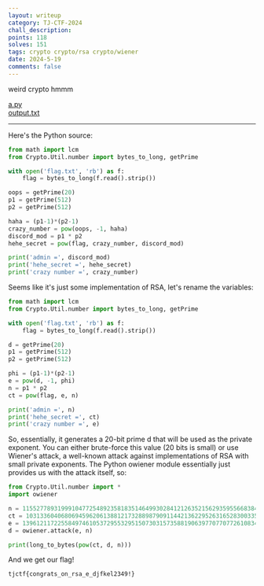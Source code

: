 ```yaml
---
layout: writeup
category: TJ-CTF-2024
chall_description:
points: 118
solves: 151
tags: crypto crypto/rsa crypto/wiener
date: 2024-5-19
comments: false
---
```


weird crypto hmmm

[a.py](https://github.com/Nightxade/ctf-writeups/blob/master/assets/CTFs/TJ-CTF-2024/weird-crypto/a.py)  
[output.txt](https://github.com/Nightxade/ctf-writeups/blob/master/assets/CTFs/TJ-CTF-2024/weird-crypto/output.txt)  

---

Here's the Python source:  

```py
from math import lcm
from Crypto.Util.number import bytes_to_long, getPrime

with open('flag.txt', 'rb') as f:
    flag = bytes_to_long(f.read().strip())

oops = getPrime(20)
p1 = getPrime(512)
p2 = getPrime(512)

haha = (p1-1)*(p2-1)
crazy_number = pow(oops, -1, haha)
discord_mod = p1 * p2
hehe_secret = pow(flag, crazy_number, discord_mod)

print('admin =', discord_mod)
print('hehe_secret =', hehe_secret)
print('crazy number =', crazy_number)

```

Seems like it's just some implementation of RSA, let's rename the variables:  

```py
from math import lcm
from Crypto.Util.number import bytes_to_long, getPrime

with open('flag.txt', 'rb') as f:
    flag = bytes_to_long(f.read().strip())

d = getPrime(20)
p1 = getPrime(512)
p2 = getPrime(512)

phi = (p1-1)*(p2-1)
e = pow(d, -1, phi)
n = p1 * p2
ct = pow(flag, e, n)

print('admin =', n)
print('hehe_secret =', ct)
print('crazy number =', e)

```

So, essentially, it generates a 20-bit prime d that will be used as the private exponent. You can either brute-force this value (20 bits is small) or use Wiener's attack, a well-known attack against implementations of RSA with small private exponents. The Python owiener module essentially just provides us with the attack itself, so:   

```py
from Crypto.Util.number import *
import owiener

n = 115527789319991047725489235818351464993028412126352156293595566838475726455437233607597045733180526729630017323042204168151655259688176759042620103271351321127634573342826484117943690874998234854277777879701926505719709998116539185109829000375668558097546635835117245793477957255328281531908482325475746699343
ct = 10313360406806945962061388121732889879091144213622952631652830033549291457030908324247366447011281314834409468891636010186191788524395655522444948812334378330639344393086914411546459948482739784715070573110933928620269265241132766601148217497662982624793148613258672770168115838494270549212058890534015048102
e = 13961211722558497461053729553295150730315735881906397707707726108341912436868560366671282172656669633051752478713856363392549457910240506816698590171533093796488195641999706024628359906449130009380765013072711649857727561073714362762834741590645780746758372687127351218867865135874062716318840013648817769047
d = owiener.attack(e, n)

print(long_to_bytes(pow(ct, d, n)))
```

And we get our flag!  

    tjctf{congrats_on_rsa_e_djfkel2349!}